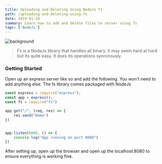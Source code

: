 ```yaml
---
title: Uploading and Deleting Using NodeJs fs
path: /uploading-and-deleting-using-fs
date: 2019-01-28
summary: Learn how to add and delete files to server using fs
tags: ['NodeJs']
---
```


![background](./images/blog_bg_1.jpg)


> Fs is a NodeJs library that handles all binary. It may seem hard at hard but its quite easy. It does its operations synronously.

### Getting Started
Open up an express server like so and add the following. You won't need to add anything else. The fs library comes packaged with NodeJs

```js
const express = require("express");
const app = express();
const fs = require("fs")

app.get("/", (req, res) => {
	res.send("Home")
})


app.listen(8080, () => {
	console.log("App running on port 8080")
})

```

After setting up, open up the browser and open up the localhost:8080 to ensure everything is working fine.